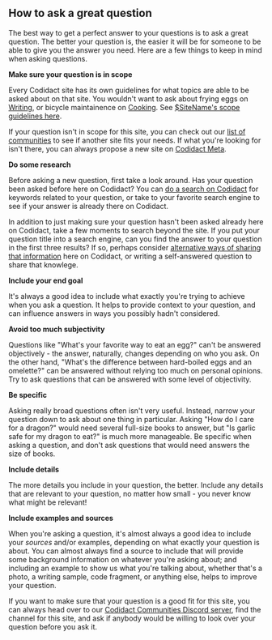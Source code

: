 ## How to ask a great question

The best way to get a perfect answer to your questions is to ask a great question. The better your question is, the easier it will be for someone to be able to give you the answer you need. Here are a few things to keep in mind when asking questions.

**Make sure your question is in scope**

Every Codidact site has its own guidelines for what topics are able to be asked about on that site. You wouldn't want to ask about frying eggs on [Writing](https://writing.codidact.com), or bicycle maintainence on [Cooking](https://cooking.codidact.com). See [$SiteName's scope guidelines here](/help/scope).

If your question isn't in scope for this site, you can check out our [list of communities](https://codidact.com) to see if another site fits your needs. If what you're looking for isn't there, you can always propose a new site on [Codidact Meta](https://meta.codidact.com).

**Do some research**

Before asking a new question, first take a look around. Has your question been asked before here on Codidact? You can [do a search on Codidact](/help/search) for keywords related to your question, or take to your favorite search engine to see if your answer is already there on Codidact.

In addition to just making sure your question hasn't been asked already here on Codidact, take a few moments to search beyond the site. If you put your question title into a search engine, can you find the answer to your question in the first three results? If so, perhaps consider [alternative ways of sharing that information](/help/articles-blogs) here on Codidact, or writing a self-answered question to share that knowlege.

**Include your end goal**

It's always a good idea to include what exactly you're trying to achieve when you ask a question. It helps to provide context to your question, and can influence answers in ways you possibly hadn't considered.

**Avoid too much subjectivity**

Questions like "What's your favorite way to eat an egg?" can't be answered objectively - the answer, naturally, changes depending on who you ask. On the other hand, "What's the difference between hard-boiled eggs and an omelette?" can be answered without relying too much on personal opinions. Try to ask questions that can be answered with some level of objectivity.

**Be specific**

Asking really broad questions often isn't very useful. Instead, narrow your question down to ask about one thing in particular. Asking "How do I care for a dragon?" would need several full-size books to answer, but "Is garlic safe for my dragon to eat?" is much more manageable. Be specific when asking a question, and don't ask questions that would need answers the size of books.

**Include details**

The more details you include in your question, the better. Include any details that are relevant to your question, no matter how small - you never know what might be relevant!

**Include examples and sources**

When you're asking a question, it's almost always a good idea to include your *sources* and/or examples, depending on what exactly your question is about. You can almost always find a source to include that will provide some background information on whatever you're asking about; and including an example to show us what you're talking about, whether that's a photo, a writing sample, code fragment, or anything else, helps to improve your question.

If you want to make sure that your question is a good fit for this site, you can always head over to our [Codidact Communities Discord server](https://discord.gg/jwjUA26), find the channel for this site, and ask if anybody would be willing to look over your question before you ask it.
